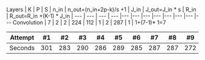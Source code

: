Layers | K | P | S | n_in | n_out=(n_in+2p-k)/s +1 | J_in | J_out=J_in * s | R_in   | R_out=R_in +(K-1) * J_in |
--- | --- | --- | --- |--- |--- |--- |--- |--- |--- |--- |---
Convolution | 7 | 2 | 2 | 224 | 112 | 1 | 2 | 287 | 1 | 1+(7-1)* 1=7



Attempt | #1 | #2 | #3 | #4 | #5 | #6 | #7 | #8 | #9 | #10 | #11
--- | --- | --- | --- |--- |--- |--- |--- |--- |--- |--- |---
Seconds | 301 | 283 | 290 | 286 | 289 | 285 | 287 | 287 | 272 | 276 | 269
